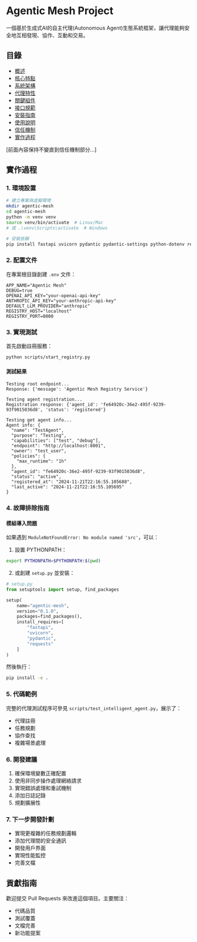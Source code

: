 # Agentic Mesh Project

一個基於生成式AI的自主代理(Autonomous Agent)生態系統框架，讓代理能夠安全地互相發現、協作、互動和交易。

## 目錄
- [概述](#概述)
- [核心特點](#核心特點)
- [系統架構](#系統架構)
- [代理特性](#代理特性)
- [關鍵組件](#關鍵組件)
- [接口規範](#接口規範)
- [安裝指南](#安裝指南)
- [使用說明](#使用說明)
- [信任機制](#信任機制)
- [實作過程](#實作過程)

[前面內容保持不變直到信任機制部分...]

## 實作過程

### 1. 環境設置
```bash
# 建立專案與虛擬環境
mkdir agentic-mesh
cd agentic-mesh
python -m venv venv
source venv/bin/activate  # Linux/Mac
# 或 .\venv\Scripts\activate  # Windows

# 安裝依賴
pip install fastapi uvicorn pydantic pydantic-settings python-dotenv requests anthropic openai
```

### 2. 配置文件
在專案根目錄創建 `.env` 文件：
```plaintext
APP_NAME="Agentic Mesh"
DEBUG=true
OPENAI_API_KEY="your-openai-api-key"
ANTHROPIC_API_KEY="your-anthropic-api-key"
DEFAULT_LLM_PROVIDER="anthropic"
REGISTRY_HOST="localhost"
REGISTRY_PORT=8000
```

### 3. 實現測試
首先啟動註冊服務：
```bash
python scripts/start_registry.py
```

#### 測試結果
```plaintext
Testing root endpoint...
Response: {'message': 'Agentic Mesh Registry Service'}

Testing agent registration...
Registration response: {'agent_id': 'fe64920c-36e2-495f-9239-93f9015036d8', 'status': 'registered'}

Testing get agent info...
Agent info: {
  "name": "TestAgent",
  "purpose": "Testing",
  "capabilities": ["test", "debug"],
  "endpoint": "http://localhost:8001",
  "owner": "test_user",
  "policies": {
    "max_runtime": "1h"
  },
  "agent_id": "fe64920c-36e2-495f-9239-93f9015036d8",
  "status": "active",
  "registered_at": "2024-11-21T22:16:55.105688",
  "last_active": "2024-11-21T22:16:55.105695"
}
```

### 4. 故障排除指南

#### 模組導入問題
如果遇到 `ModuleNotFoundError: No module named 'src'`，可以：

1. 設置 PYTHONPATH：
```bash
export PYTHONPATH=$PYTHONPATH:$(pwd)
```

2. 或創建 `setup.py` 並安裝：
```python
# setup.py
from setuptools import setup, find_packages

setup(
    name="agentic-mesh",
    version="0.1.0",
    packages=find_packages(),
    install_requires=[
        "fastapi",
        "uvicorn",
        "pydantic",
        "requests"
    ]
)
```

然後執行：
```bash
pip install -e .
```

### 5. 代碼範例
完整的代理測試程序可參見 `scripts/test_intelligent_agent.py`，展示了：
- 代理註冊
- 任務規劃
- 協作查找
- 複雜場景處理

### 6. 開發建議
1. 確保環境變數正確配置
2. 使用非同步操作處理網絡請求
3. 實現錯誤處理和重試機制
4. 添加日誌記錄
5. 規劃擴展性

### 7. 下一步開發計劃
- 實現更複雜的任務規劃邏輯
- 添加代理間的安全通訊
- 開發用戶界面
- 實現性能監控
- 完善文檔

## 貢獻指南
歡迎提交 Pull Requests 來改進這個項目。主要關注：
- 代碼品質
- 測試覆蓋
- 文檔完善
- 新功能提案

